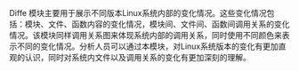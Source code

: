 Diffe 模块主要用于展示不同版本Linux系统内部的变化情况。这些变化情况包括：模块、文件、函数内容的变化情况，模块间、文件间、函数间调用关系的变化情况。该模块同样调用关系图来体现系统内部的调用关系，同时使用不同颜色来表示不同的变化情况。分析人员可以通过本模块，对Linux系统版本的变化有更加直观的认识，同时对系统内文件以及调用关系的变化有更加深刻的理解。